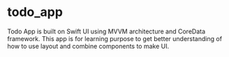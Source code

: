 # todo_app

Todo App is built on Swift UI using MVVM architecture and CoreData framework.
This app is for learning purpose to get better understanding of how to use layout and combine components to make UI.

